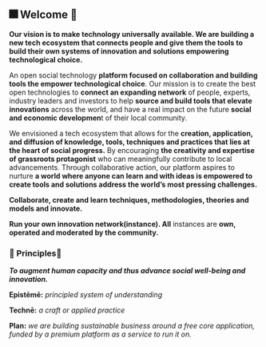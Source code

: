 ## 🎆 Welcome 🎇

**Our vision is to make technology universally available. We are building a new tech ecosystem that connects people and give them the tools to build their own systems of innovation and solutions empowering technological choice.**

An open social technology **platform focused on collaboration and building tools the empower technological choice**. Our mission is to create the best open technologies to **connect an expanding network** of people, experts, industry leaders and investors to help **source and build tools that elevate innovations** across the world, and have a real impact on the future **social and economic developmen**t of their local community.

We envisioned a tech ecosystem that allows for the **creation, application, and diffusion of knowledge, tools, techniques and practices that lies at the heart of social progress.** By encouraging **the creativity and expertise of grassroots protagonist** who can meaningfully contribute to local advancements. Through collaborative action, our platform aspires to nurture **a world where anyone can learn and with ideas is empowered to create tools and solutions address the world’s most pressing challenges.**

**Collaborate, create and learn techniques, methodologies, theories and models and innovate.** 

**Run your own innovation network(instance). All** instances are **own, operated and moderated by the community.** 

### 🎈 Principles🎈

***To augment human capacity and thus advance social well-being and innovation.***

**Epistēmē:** *principled system of understanding*

**Technē:** *a craft or applied practice*

**Plan:** *we are building sustainable business around a free core application, funded by a premium platform as a service to run it on.*

<!--

**Here are some ideas to get you started:**

🙋‍♀️ A short introduction - what is your organization all about?
🌈 Contribution guidelines - how can the community get involved?
👩‍💻 Useful resources - where can the community find your docs? Is there anything else the community should know?
🍿 Fun facts - what does your team eat for breakfast?
🧙 Remember, you can do mighty things with the power of [Markdown](https://guides.github.com/features/mastering-markdown/)
-->
